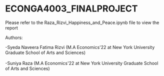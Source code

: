 # ECONGA4003_FINALPROJECT
 Please refer to the Raza_Rizvi_Happiness_and_Peace.ipynb file to view the report
 
 Authors: 
 
 -Syeda Naveera Fatima Rizvi (M.A Economics'22 at New York University Graduate School of Arts and Sciences) <br> <br>
 -Suniya Raza (M.A Economics'22 at New York University Graduate School of Arts and Sciences)
